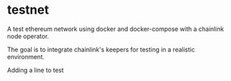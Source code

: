 # testnet

A test ethereum network using docker and docker-compose with a chainlink node operator.

The goal is to integrate chainlink's keepers for testing in a realistic environment.

Adding a line to test
